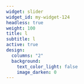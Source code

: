 ```yaml
---
widget: slider
widget_id: my-widget-124
headless: true
weight: 100
title: l
subtitle: l
active: true
design:
  columns: "2"
  background:
    text_color_light: false
    image_darken: 0
---
```

